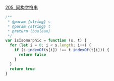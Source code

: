 [205. 同构字符串](https://leetcode-cn.com/problems/isomorphic-strings/)

```javascript
/**
 * @param {string} s
 * @param {string} t
 * @return {boolean}
 */
var isIsomorphic = function (s, t) {
  for (let i = 0; i < s.length; i++) {
    if (s.indexOf(s[i]) !== t.indexOf(t[i])) {
      return false
    }
  }
  return true
}
```
